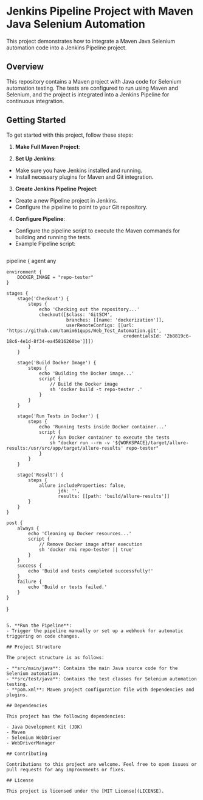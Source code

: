 # Jenkins Pipeline Project with Maven Java Selenium Automation

This project demonstrates how to integrate a Maven Java Selenium automation code into a Jenkins Pipeline project.

## Overview

This repository contains a Maven project with Java code for Selenium automation testing. The tests are configured to run using Maven and Selenium, and the project is integrated into a Jenkins Pipeline for continuous integration.

## Getting Started

To get started with this project, follow these steps:

1. **Make Full Maven Project**: 

2. **Set Up Jenkins**: 
- Make sure you have Jenkins installed and running.
- Install necessary plugins for Maven and Git integration.

3. **Create Jenkins Pipeline Project**:
- Create a new Pipeline project in Jenkins.
- Configure the pipeline to point to your Git repository.

4. **Configure Pipeline**: 
- Configure the pipeline script to execute the Maven commands for building and running the tests.
- Example Pipeline script:
  ```groovy
 pipeline {
    agent any

    environment {
        DOCKER_IMAGE = "repo-tester"
    }

    stages {
        stage('Checkout') {
            steps {
                echo 'Checking out the repository...'
                checkout([$class: 'GitSCM',
                          branches: [[name: 'dockerization']],
                          userRemoteConfigs: [[url: 'https://github.com/tamim61qups/Web_Test_Automation.git',
                                               credentialsId: '2b8819c6-18c6-4e1d-8f34-ea45816260be']]])
            }
        }

        stage('Build Docker Image') {
            steps {
                echo 'Building the Docker image...'
                script {
                    // Build the Docker image
                    sh 'docker build -t repo-tester .'
                }
            }
        }

        stage('Run Tests in Docker') {
            steps {
                echo 'Running tests inside Docker container...'
                script {
                    // Run Docker container to execute the tests
                    sh "docker run --rm -v '${WORKSPACE}/target/allure-results:/usr/src/app/target/allure-results' repo-tester"
                }
            }
        }

        stage('Result') {
            steps {
                allure includeProperties: false,
                       jdk: '',
                       results: [[path: 'build/allure-results']]
            }
        }
    }

    post {
        always {
            echo 'Cleaning up Docker resources...'
            script {
                // Remove Docker image after execution
                sh 'docker rmi repo-tester || true'
            }
        }
        success {
            echo 'Build and tests completed successfully!'
        }
        failure {
            echo 'Build or tests failed.'
        }
    }
}

  ```

5. **Run the Pipeline**: 
- Trigger the pipeline manually or set up a webhook for automatic triggering on code changes.

## Project Structure

The project structure is as follows:

- **src/main/java**: Contains the main Java source code for the Selenium automation.
- **src/test/java**: Contains the test classes for Selenium automation testing.
- **pom.xml**: Maven project configuration file with dependencies and plugins.

## Dependencies

This project has the following dependencies:

- Java Development Kit (JDK)
- Maven
- Selenium WebDriver
- WebDriverManager

## Contributing

Contributions to this project are welcome. Feel free to open issues or pull requests for any improvements or fixes.

## License

This project is licensed under the [MIT License](LICENSE).
